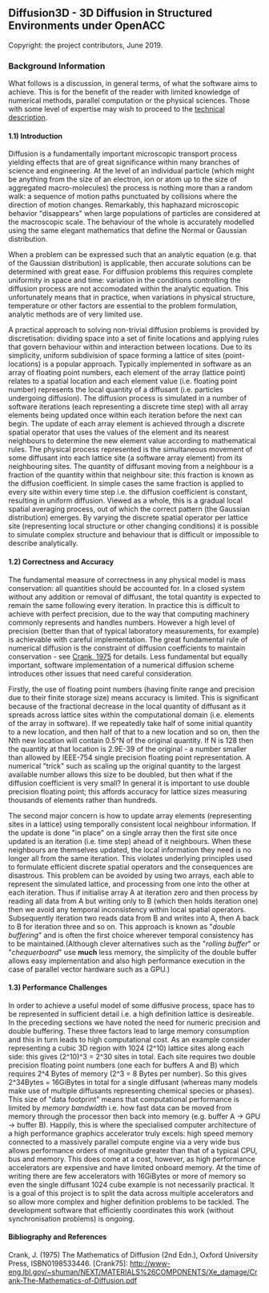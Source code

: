 ## Diffusion3D - 3D Diffusion in Structured Environments under OpenACC

Copyright: the project contributors, June 2019.

### Background Information

What follows is a discussion, in general terms, of what the software aims to achieve. This is for the benefit of the reader with limited knowledge of numerical methods, parallel computation or the physical sciences. Those with some level of expertise may wish to proceed to the [technical description](technical.md).


#### 1.1) Introduction

Diffusion is a fundamentally important microscopic transport process yielding effects that are of great significance within many branches of science and engineering. At the level of an individual particle (which might be anything from the size of an electron, ion or atom up to the size of aggregated macro-molecules) the process is nothing more than a random walk: a sequence of motion paths punctuated by collisions where the direction of motion changes. Remarkably, this haphazard microscopic behavior "disappears" when large populations of particles are considered at the macroscopic scale. The behaviour of the whole is accurately modelled using the same elegant mathematics that define the Normal or Gaussian distribution.

When a problem can be expressed such that an analytic equation (e.g. that of the Gaussian distribution) is applicable, then accurate solutions can be determined with great ease. For diffusion problems this requires complete uniformity in space and time: variation in the conditions controlling the diffusion process are not accomodated within the analytic equation. This unfortunately means that in practice, when variations in physical structure, temperature or other factors are essential to the problem formulation, analytic methods are of very limited use.

A practical approach to solving non-trivial diffusion problems is provided by discretisation: dividing space into a set of finite locations and applying rules that govern behaviour within and interaction between locations. Due to its simplicity, uniform subdivision of space forming a lattice of sites (point-locations) is a popular approach. Typically implemented in software as an array of floating point numbers, each element of the array (lattice point) relates to a spatial location and each element value (i.e. floating point number) represents the local quantity of a diffusant (i.e. particles undergoing diffusion). The diffusion process is simulated in a number of software iterations (each representing a discrete time step) with all array elements being updated once within each iteration before the next can begin. The update of each array element is achieved through a discrete spatial operator that uses the values of the element and its nearest neighbours to determine the new element value according to mathematical rules. The physical process represented is the simultaneous movement of some diffusant into each lattice site (a software array element) from its neighbouring sites. The quantity of diffusant moving from a neighbour is a fraction of the quantity within that neighbour site: this fraction is known as the diffusion coefficient. In simple cases the same fraction is applied to every site within every time step i.e. the diffusion coefficient is constant, resulting in uniform diffusion. Viewed as a whole, this is a gradual local spatial averaging process, out of which the correct pattern (the Gaussian distribution) emerges. By varying the discrete spatial operator per lattice site (representing local structure or other changing conditions) it is possible to simulate complex structure and behaviour that is difficult or impossible to describe analytically.


#### 1.2) Correctness and Accuracy

The fundamental measure of correctness in any physical model is mass conservation: all quantities should be accounted for. In a closed system without any addition or removal of diffusant, the total quantity is expected to remain the same following every iteration. In practice this is difficult to achieve with perfect precision, due to the way that computing machinery commonly represents and handles numbers. However a high level of precision (better than that of typical laboratory measurements, for example) is achievable with careful implementation. The great fundamental rule of numerical diffusion is the constraint of diffusion coefficients to maintain conservation - see [Crank, 1975](#bibliography-and-references) for details. Less fundamental but equally important, software implementation of a numerical diffusion scheme introduces other issues that need careful consideration.

Firstly, the use of floating point numbers (having finite range and precision due to their finite storage size) means accuracy is limited. This is significant because of the fractional decrease in the local quantity of diffusant as it spreads across lattice sites within the computational domain (i.e. elements of the array in software). If we repeatedly take half of some initial quantity to a new location, and then half of that to a new location and so on, then the Nth new location will contain 0.5^N of the original quantity. If N is 128 then the quantity at that location is 2.9E-39 of the original - a number smaller than allowed by IEEE-754 single precision floating point representation. A numerical "trick" such as scaling up the original quantity to the largest available number allows this size to be doubled, but then what if the diffusion coefficient is very small? In general it is important to use double precision floating point; this affords accuracy for lattice sizes measuring thousands of elements rather than hundreds.

The second major concern is how to update array elements (representing sites in a lattice) using temporally consistent local neighbour information. If the update is done "in place" on a single array then the first site once updated is an iteration (i.e. time step) ahead of it neighbours. When these neighbours are themselves updated, the local information they need is no longer all from the same iteration. This violates underlying principles used to formulate efficient discrete spatial operators and the consequences are disastrous. This problem can be avoided by using two arrays, each able to represent the simulated lattice, and processing from one into the other at each iteration. Thus if initialise array A at iteration zero and then process by reading all data from A but writing only to B (which then holds iteration one) then we avoid any temporal inconsistency within local spatial operators. Subsequently iteration two reads data from B and writes into A, then A back to B for iteration three and so on. This approach is known as "_double buffering_" and is often the first choice wherever temporal consistency has to be maintained.(Although clever alternatives such as the "_rolling buffer_" or "_chequerboard_" use **much** less memory, the simplicity of the double buffer allows easy implementation and also high performance execution in the case of parallel vector hardware such as a GPU.)


#### 1.3) Performance Challenges

In order to achieve a useful model of some diffusive process, space has to be represented in sufficient detail i.e. a high definition lattice is desireable. In the preceding sections we have noted the need for numeric precision and double buffering. These three factors lead to large memory consumption and this in turn leads to high computational cost. As an example consider representing a cubic 3D region with 1024 (2^10) lattice sites along each side: this gives (2^10)^3 = 2^30 sites in total. Each site requires two double precision floating point numbers (one each for buffers A and B) which requires 2^4 Bytes of memory (2^3 = 8 Bytes per number). So this gives 2^34Bytes = 16GiBytes in total for a single diffusant (whereas many models make use of multiple diffusants representing chemical species or phases). This size of "data footprint" means that computational performance is limited by _memory bandwidth_ i.e. how fast data can be moved from memory through the processor then back into memory (e.g. buffer A -> GPU -> buffer B). Happily, this is where the specialised computer architecture of a high performance graphics accelerator truly excels: high speed memory connected to a massively parallel compute engine via a very wide bus allows performance orders of magnitude greater than that of a typical CPU, bus and memory. This does come at a cost, however, as high performance accelerators are expensive and have limited onboard memory. At the time of writing there are few accelerators with 16GiBytes or more of memory so  even the single diffusant 1024 cube example is not necessarily practical. It is a goal of this project is to split the data across multiple accelerators and so allow more complex and higher definition problems to be tackled. The development software that efficiently coordinates this work (without synchronisation problems) is ongoing.


#### Bibliography and References

Crank, J. (1975) The Mathematics of Diffusion (2nd Edn.), Oxford University Press, ISBN0198533446.
[Crank75]: http://www-eng.lbl.gov/~shuman/NEXT/MATERIALS%26COMPONENTS/Xe_damage/Crank-The-Mathematics-of-Diffusion.pdf

